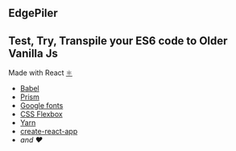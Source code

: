 ## EdgePiler

## Test, Try, Transpile your ES6 code to Older Vanilla Js

Made with React [⚛️](https://facebook.github.io/react/)

 * [Babel](https://babeljs.io/)
 * [Prism](http://prismjs.com/)
 * [Google fonts](https://fonts.google.com/)
 * [CSS Flexbox](https://developer.mozilla.org/en-US/docs/Web/CSS/CSS_Flexible_Box_Layout/Using_CSS_flexible_boxes)
 * [Yarn](https://yarnpkg.com/en/)
 * [create-react-app](https://github.com/facebookincubator/create-react-app)
 * _and ❤️_
